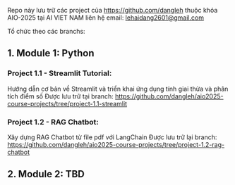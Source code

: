 Repo này lưu trữ các project của https://github.com/dangleh thuộc khóa AIO-2025 tại AI VIET NAM
liên hệ email: lehaidang2601@gmail.com

Tổ chức theo các branchs:
## 1. Module 1: Python

### Project 1.1 - Streamlit Tutorial:
Hướng dẫn cơ bản về Streamlit và triển khai ứng dụng tính giai thừa và phân tích điểm số
Được lưu trữ tại branch: https://github.com/dangleh/aio2025-course-projects/tree/project-1.1-streamlit

### Project 1.2 - RAG Chatbot:
Xây dựng RAG Chatbot từ file pdf với LangChain
Được lưu trữ lại branch: https://github.com/dangleh/aio2025-course-projects/tree/project-1.2-rag-chatbot

## 2. Module 2: TBD